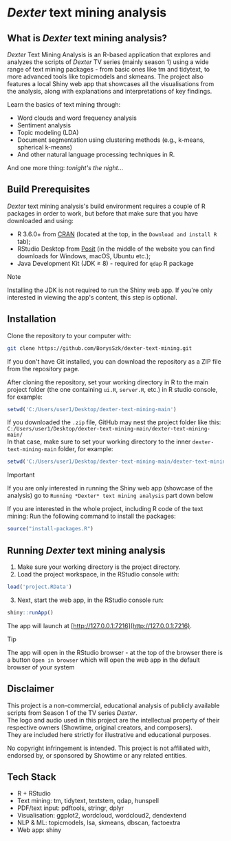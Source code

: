 # *Dexter* text mining analysis

## What is *Dexter* text mining analysis?
*Dexter* Text Mining Analysis is an R-based application that explores and analyzes the scripts of *Dexter* TV series (mainly season 1) using a wide range of text mining packages - from basic ones like tm and tidytext, to more advanced tools like topicmodels and skmeans. The project also features a local Shiny web app that showcases all the visualisations from the analysis, along with explanations and interpretations of key findings.

Learn the basics of text mining through:
- Word clouds and word frequency analysis  
- Sentiment analysis  
- Topic modeling (LDA)  
- Document segmentation using clustering methods (e.g., k-means, spherical k-means)  
- And other natural language processing techniques in R.

And one more thing: *tonight's the night*...

## Build Prerequisites
*Dexter* text mining analysis's build environment requires a couple of R packages in order to work, but before that make sure that you have downloaded and using:
- R 3.6.0+ from [CRAN](https://cran.rstudio.com/) (located at the top, in the `Download and install R` tab);
- RStudio Desktop from [Posit](https://posit.co/download/rstudio-desktop/) (in the middle of the website you can find downloads for Windows, macOS, Ubuntu etc.);
- Java Development Kit (JDK ≥ 8) - required for `qdap` R package
> [!NOTE]
> Installing the JDK is not required to run the Shiny web app. If you're only interested in viewing the app's content, this step is optional.

## Installation
Clone the repository to your computer with:
```sh
git clone https://github.com/BorysSzk/dexter-text-mining.git
```
If you don't have Git installed, you can download the repository as a ZIP file from the repository page.

After cloning the repository, set your working directory in R to the main project folder (the one containing `ui.R`, `server.R`, etc.) in R studio console, for example:
```r
setwd('C:/Users/user1/Desktop/dexter-text-mining-main')
```

If you downloaded the `.zip` file, GitHub may nest the project folder like this: 
`C:/Users/user1/Desktop/dexter-text-mining-main/dexter-text-mining-main/`  
In that case, make sure to set your working directory to the inner `dexter-text-mining-main` folder, for example:
```r
setwd('C:/Users/user1/Desktop/dexter-text-mining-main/dexter-text-mining-main')
```

> [!IMPORTANT]
> If you are only interested in running the Shiny web app (showcase of the analysis) go to `Running *Dexter* text mining analysis` part down below

If you are interested in the whole project, including R code of the text mining:
Run the following command to install the packages:
```r
source("install-packages.R")
```

## Running *Dexter* text mining analysis
1. Make sure your working directory is the project directory.
2. Load the project workspace, in the RStudio console with:
```r
load('project.RData')
```
3. Next, start the web app, in the RStudio console run:
```r
shiny::runApp()
```
The app will launch at [http://127.0.0.1:7216](http://127.0.0.1:7216).
> [!TIP]
> The app will open in the RStudio browser - at the top of the browser there is a button `Open in browser` which will open the web app in the default browser of your system

## Disclaimer
This project is a non-commercial, educational analysis of publicly available scripts from Season 1 of the TV series *Dexter*.  
The logo and audio used in this project are the intellectual property of their respective owners (Showtime, original creators, and composers).  
They are included here strictly for illustrative and educational purposes.

No copyright infringement is intended. This project is not affiliated with, endorsed by, or sponsored by Showtime or any related entities.

## Tech Stack
* R + RStudio
* Text mining: tm, tidytext, textstem, qdap, hunspell
* PDF/text input: pdftools, stringr, dplyr
* Visualisation: ggplot2, wordcloud, wordcloud2, dendextend
* NLP & ML: topicmodels, lsa, skmeans, dbscan, factoextra
* Web app: shiny
